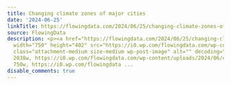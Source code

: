 ```yaml
---
title: Changing climate zones of major cities
date: '2024-06-25'
linkTitle: https://flowingdata.com/2024/06/25/changing-climate-zones-of-major-cities/
source: FlowingData
description: <p><a href="https://flowingdata.com/2024/06/25/changing-climate-zones-of-major-cities/"><img
  width="750" height="402" src="https://i0.wp.com/flowingdata.com/wp-content/uploads/2024/06/climate-zones.png?fit=750%2C402&amp;quality=80&amp;ssl=1"
  class="attachment-medium size-medium wp-post-image" alt="" decoding="async" srcset="https://i0.wp.com/flowingdata.com/wp-content/uploads/2024/06/climate-zones.png?w=2038&amp;quality=80&amp;ssl=1
  2038w, https://i0.wp.com/flowingdata.com/wp-content/uploads/2024/06/climate-zones.png?resize=750%2C402&amp;quality=80&amp;ssl=1
  750w, https://i0.wp.com/flowingdata ...
disable_comments: true
---
```

<p><a href="https://flowingdata.com/2024/06/25/changing-climate-zones-of-major-cities/"><img width="750" height="402" src="https://i0.wp.com/flowingdata.com/wp-content/uploads/2024/06/climate-zones.png?fit=750%2C402&amp;quality=80&amp;ssl=1" class="attachment-medium size-medium wp-post-image" alt="" decoding="async" srcset="https://i0.wp.com/flowingdata.com/wp-content/uploads/2024/06/climate-zones.png?w=2038&amp;quality=80&amp;ssl=1 2038w, https://i0.wp.com/flowingdata.com/wp-content/uploads/2024/06/climate-zones.png?resize=750%2C402&amp;quality=80&amp;ssl=1 750w, https://i0.wp.com/flowingdata ...